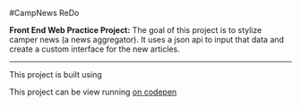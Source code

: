#CampNews ReDo

**Front End Web Practice Project:** The goal of this project is to stylize camper news (a news aggregator). It uses a json api to input that data and create a custom interface for the new articles.

------------

This project is built using 

This project can be view running [on codepen](http://codepen.io/VanVlack/pen/YXrRzw)